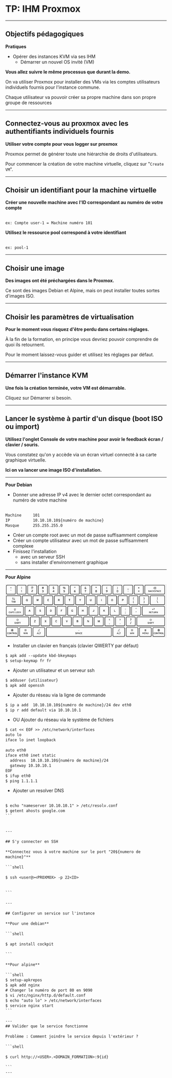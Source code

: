 # TP: IHM Proxmox 

---

## Objectifs pédagogiques

**Pratiques**

- Opérer des instances KVM via ses IHM
  - Démarrer un nouvel OS invité (VM)

**Vous allez suivre le même processus que durant la demo.**

On va utiliser Proxmox pour installer des VMs via les comptes utilisateurs individuels fournis pour l'instance commune.

Chaque utilisateur va pouvoir créer sa propre machine dans son propre groupe de ressources

---

## Connectez-vous au proxmox avec les authentifiants individuels fournis

**Utiliser votre compte pour vous logger sur proxmox**


Proxmox permet de générer toute une hiérarchie de droits d'utilisateurs.

Pour commencer la création de votre machine virtuelle, cliquez sur "`Create VM`".

---

## Choisir un identifiant pour la machine virtuelle

**Créer une nouvelle machine avec l'ID correspondant au numéro de votre compte** 

```

ex: Compte user-1 = Machine numéro 101

```

**Utilisez le ressource pool correspond à votre identifiant**

```

ex: pool-1

```

--- 

## Choisir une image
 
**Des images ont été préchargées dans le Proxmox.**

Ce sont des images Debian et Alpine, mais on peut installer toutes sortes d'images ISO.

--- 

## Choisir les paramètres de virtualisation

**Pour le moment vous risquez d'être perdu dans certains réglages.**

À la fin de la formation, en principe vous devriez pouvoir comprendre de quoi ils retournent.

Pour le moment laissez-vous guider et utilisez les réglages par défaut.


---  

## Démarrer l'instance KVM

**Une fois la création terminée, votre VM est démarrable.**

Cliquez sur Démarrer si besoin.

--- 

## Lancer le système à partir d'un disque (boot ISO ou import)  

**Utilisez l'onglet Console de votre machine pour avoir le feedback écran / clavier / souris.**

Vous constatez qu'on y accède via un écran virtuel connecté à sa carte graphique virtuelle.

**Ici on va lancer une image ISO d'installation.**

--- 

**Pour Debian**

* Donner une adresse IP v4 avec le dernier octet correspondant au numéro de votre machine 

```shell

Machine     101 
IP          10.10.10.10${numéro de machine}
Masque      255.255.255.0

```

- Créer un compte root avec un mot de passe suffisamment complexe
- Créer un compte utilisateur avec un mot de passe suffisamment complexe
- Finissez l'installation 
  - avec un serveur SSH  
  - sans installer d'environnement graphique
---

**Pour Alpine**

![](../assets/images/kvm/qwerty-keyboard.jpg)
- Installer un clavier en français (clavier QWERTY par défaut)
```shell
$ apk add --update kbd-bkeymaps
$ setup-keymap fr fr 
```

- Ajouter un utilisateur et un serveur ssh 
```shell
$ adduser {utilisateur}
$ apk add openssh
```

- Ajouter du réseau via la ligne de commande 
```shell
$ ip a add  10.10.10.10${numéro de machine}/24 dev eth0
$ ip r add default via 10.10.10.1
```
- OU Ajouter du réseau via le système de fichiers
```shell
$ cat << EOF >> /etc/network/interfaces
auto lo
iface lo inet loopback

auto eth0
iface eth0 inet static 
  address  10.10.10.10${numéro de machine}/24
  gateway 10.10.10.1
EOF
$ ifup eth0
$ ping 1.1.1.1
```

- Ajouter un resolver DNS
`````shell

$ echo "nameserver 10.10.10.1" > /etc/resolv.conf
$ getent ahosts google.com
```


--- 

## S'y connecter en SSH

**Connectez vous à votre machine sur le port "20${numero de machine}"**

```shell

$ ssh <user@><PROXMOX> -p 22<ID>


```

--- 

## Configurer un service sur l'instance

**Pour une debian**

```shell

$ apt install cockpit

```

**Pour alpine**

```shell
$ setup-apkrepos
$ apk add nginx 
# Changer le numéro de port 80 en 9090
$ vi /etc/nginx/http.d/default.conf
$ echo "auto lo" > /etc/network/interfaces
$ service nginx start
```

--- 
## Valider que le service fonctionne

Problème : Comment joindre le service depuis l'extérieur ? 

```shell

$ curl http://<USER>.<DOMAIN_FORMATION>:9{id}

```
---
